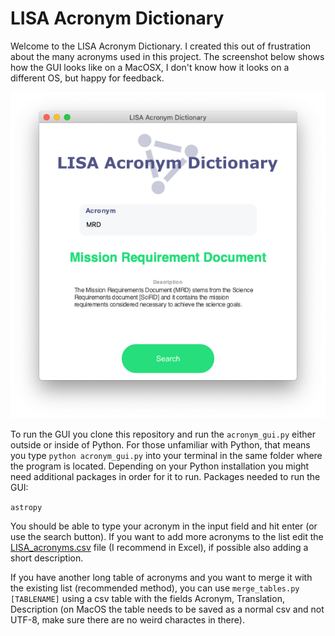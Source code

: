 # LISA Acronym Dictionary

Welcome to the LISA Acronym Dictionary. I created this out of frustration about the many acronyms used in this project. The screenshot below shows how the GUI looks like on a MacOSX, I don't know how it looks on a different OS, but happy for feedback. 

![Screenshof of the GUI](./screenshots/gui1.png?raw=true "Optional Title")

To run the GUI you clone this repository and run the `acronym_gui.py` either outside or inside of Python. For those unfamiliar with Python, that means you type `python acronym_gui.py` into your terminal in the same folder where the program is located. Depending on your Python installation you might need additional packages in order for it to run. Packages needed to run the GUI:

`astropy`

You should be able to type your acronym in the input field and hit enter (or use the search button). If you want to add more acronyms to the list edit the [LISA_acronyms.csv](LISA_acronyms.csv) file (I recommend in Excel), if possible also adding a short description.

If you have another long table of acronyms and you want to merge it with the existing list (recommended method), you can use `merge_tables.py [TABLENAME]` using a csv table with the fields Acronym, Translation, Description (on MacOS the table needs to be saved as a normal csv and not UTF-8, make sure there are no weird charactes in there).